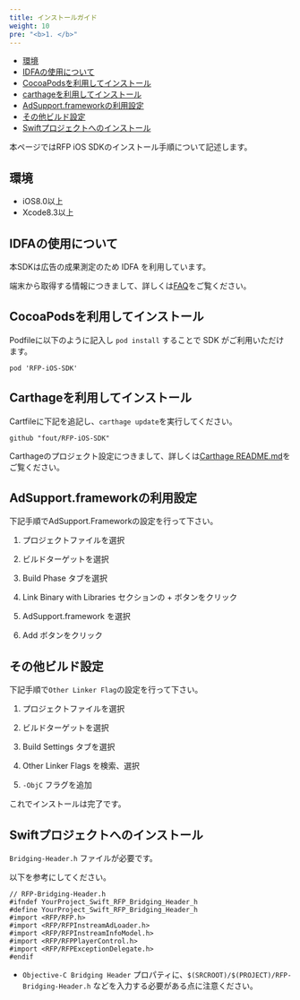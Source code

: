 ```yaml
---
title: インストールガイド
weight: 10
pre: "<b>1. </b>"
---
```

* [環境](#env)
* [IDFAの使用について](#idfa)
* [CocoaPodsを利用してインストール](#cocoapods)
* [carthageを利用してインストール](#carthage)
* [AdSupport.frameworkの利用設定](#adsupport)
* [その他ビルド設定](#buildsettings)
* [Swiftプロジェクトへのインストール](#swiftpj)

本ページではRFP iOS SDKのインストール手順について記述します。

<a name="env"></a>
## 環境
* iOS8.0以上
* Xcode8.3以上

<a name="idfa"></a>
## IDFAの使用について

本SDKは広告の成果測定のため IDFA を利用しています。

端末から取得する情報につきまして、詳しくは[FAQ](../faq/#info)をご覧ください。

<a name="cocoapods"></a>
## CocoaPodsを利用してインストール

Podfileに以下のように記入し `pod install` することで SDK がご利用いただけます。

```
pod 'RFP-iOS-SDK'
```

<a name="carthage"></a>
## Carthageを利用してインストール

Cartfileに下記を追記し、`carthage update`を実行してください。

```
github "fout/RFP-iOS-SDK"
```

Carthageのプロジェクト設定につきまして、詳しくは[Carthage README.md](https://github.com/Carthage/Carthage/blob/master/README.md)をご覧ください。

<a name="adsupport"></a>
## AdSupport.frameworkの利用設定

下記手順でAdSupport.Frameworkの設定を行って下さい。

1. プロジェクトファイルを選択

2. ビルドターゲットを選択

3. Build Phase タブを選択

4. Link Binary with Libraries セクションの + ボタンをクリック

5. AdSupport.framework を選択

6. Add ボタンをクリック

<a name="buildsettings"></a>
## その他ビルド設定

下記手順で`Other Linker Flag`の設定を行って下さい。

1. プロジェクトファイルを選択

2. ビルドターゲットを選択

3. Build Settings タブを選択

4. Other Linker Flags を検索、選択

5. `-ObjC` フラグを追加

これでインストールは完了です。

<a name="swiftpj"></a>
## Swiftプロジェクトへのインストール

`Bridging-Header.h` ファイルが必要です。

以下を参考にしてください。

```objc
// RFP-Bridging-Header.h
#ifndef YourProject_Swift_RFP_Bridging_Header_h
#define YourProject_Swift_RFP_Bridging_Header_h
#import <RFP/RFP.h>
#import <RFP/RFPInstreamAdLoader.h>
#import <RFP/RFPInstreamInfoModel.h>
#import <RFP/RFPPlayerControl.h>
#import <RFP/RFPExceptionDelegate.h>
#endif
```

- `Objective-C Bridging Header` プロパティに、`$(SRCROOT)/$(PROJECT)/RFP-Bridging-Header.h` などを入力する必要がある点に注意ください。
